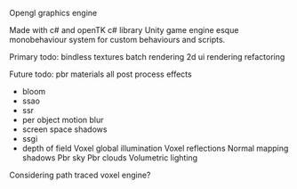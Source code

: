 Opengl graphics engine

Made with c# and openTK c# library
Unity game engine esque monobehaviour system for custom behaviours and scripts.

Primary todo:
bindless textures
batch rendering
2d ui rendering
refactoring

Future todo:
pbr materials
all post process effects
 - bloom
 - ssao
 - ssr
 - per object motion blur
 - screen space shadows
 - ssgi
 - depth of field
Voxel global illumination
Voxel reflections
Normal mapping shadows
Pbr sky
Pbr clouds
Volumetric lighting

Considering
path traced voxel engine?

